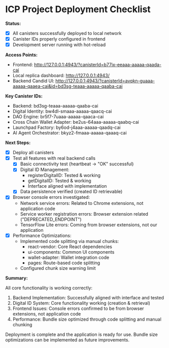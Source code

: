# ICP Project Deployment Checklist

**Status:**

- [x] All canisters successfully deployed to local network
- [x] Canister IDs properly configured in frontend
- [x] Development server running with hot-reload

**Access Points:**

- Frontend: http://127.0.0.1:4943/?canisterId=b77ix-eeaaa-aaaaa-qaada-cai
- Local replica dashboard: http://127.0.0.1:4943/
- Backend Candid UI: http://127.0.0.1:4943/?canisterId=avqkn-guaaa-aaaaa-qaaea-cai&id=bd3sg-teaaa-aaaaa-qaaba-cai

**Key Canister IDs:**

- Backend: bd3sg-teaaa-aaaaa-qaaba-cai
- Digital Identity: bw4dl-smaaa-aaaaa-qaacq-cai
- DAO Engine: br5f7-7uaaa-aaaaa-qaaca-cai
- Cross Chain Wallet Adapter: be2us-64aaa-aaaaa-qaabq-cai
- Launchpad Factory: by6od-j4aaa-aaaaa-qaadq-cai
- AI Agent Orchestrator: bkyz2-fmaaa-aaaaa-qaaaq-cai

**Next Steps:**

- [x] Deploy all canisters
- [x] Test all features with real backend calls
  - [x] Basic connectivity test (heartbeat -> "OK" successful)
  - [x] Digital ID Management:
    * registerDigitalID: Tested & working
    * getDigitalID: Tested & working
    * Interface aligned with implementation
  - [x] Data persistence verified (created ID retrievable)
- [x] Browser console errors investigated:
  - Network service errors: Related to Chrome extensions, not application code
  - Service worker registration errors: Browser extension related ("DEPRECATED_ENDPOINT")
  - TensorFlow Lite errors: Coming from browser extensions, not our application
- [x] Performance Optimizations:
  - Implemented code splitting via manual chunks:
    * react-vendor: Core React dependencies
    * ui-components: Common UI components
    * wallet-adapter: Wallet integration code
    * pages: Route-based code splitting
  - Configured chunk size warning limit

**Summary:**

All core functionality is working correctly:
1. Backend Implementation: Successfully aligned with interface and tested
2. Digital ID System: Core functionality working (creation & retrieval)
3. Frontend Issues: Console errors confirmed to be from browser extensions, not application code
4. Performance: Bundle size optimized through code splitting and manual chunking

Deployment is complete and the application is ready for use. Bundle size optimizations can be implemented as future improvements.
